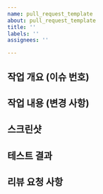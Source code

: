 ```yaml
---
name: pull_request_template
about: pull_request_template
title: ''
labels: ''
assignees: ''

---
```


## 작업 개요 (이슈 번호)


## 작업 내용 (변경 사항)


## 스크린샷


## 테스트 결과


## 리뷰 요청 사항
